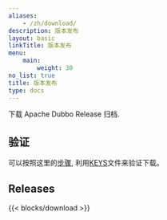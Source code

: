 ```yaml
---
aliases:
    - /zh/download/
description: 版本发布
layout: basic
linkTitle: 版本发布
menu:
    main:
        weight: 30
no_list: true
title: 版本发布
type: docs
---
```


下载 Apache Dubbo Release 归档.

## 验证

可以按照这里的[步骤](https://www.apache.org/info/verification), 利用[KEYS](https://downloads.apache.org/dubbo/KEYS)文件来验证下载。

## Releases

{{< blocks/download >}}